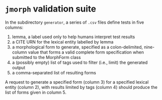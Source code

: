 # `jmorph` validation suite #

In the subdirectory `generator`, a series of `.csv` files define tests in five columns:

1. lemma, a label used only to help humans interpret test results
2. a CITE URN for the lexical entity labelled by lemma
3. a morphological form to generate,  specified as a colon-delimited, nine-column value that forms a valid complete form specification when submitted to the MorphForm class
4. a (possibly empty) list of tags used to filter (i.e., limit) the generated output
5. a comma-separated list of resulting forms

A request to generate a specified  form (column 3) for a specified lexical entity (column 2), with results limited by tags (column 4) should produce the list of forms given in column 5.